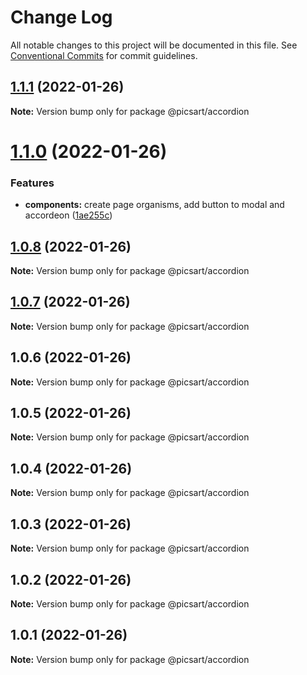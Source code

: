 # Change Log

All notable changes to this project will be documented in this file.
See [Conventional Commits](https://conventionalcommits.org) for commit guidelines.

## [1.1.1](https://github.com/har-sargis/lerna/compare/@picsart/accordion@1.1.0...@picsart/accordion@1.1.1) (2022-01-26)

**Note:** Version bump only for package @picsart/accordion





# [1.1.0](https://github.com/har-sargis/lerna/compare/@picsart/accordion@1.0.8...@picsart/accordion@1.1.0) (2022-01-26)


### Features

* **components:** create page organisms, add button to modal and accordeon ([1ae255c](https://github.com/har-sargis/lerna/commit/1ae255c6874ba77b4c71645975dafa402ef5d0c0))





## [1.0.8](https://github.com/har-sargis/lerna/compare/@picsart/accordion@1.0.7...@picsart/accordion@1.0.8) (2022-01-26)

**Note:** Version bump only for package @picsart/accordion





## [1.0.7](https://github.com/har-sargis/lerna/compare/@picsart/accordion@1.0.6...@picsart/accordion@1.0.7) (2022-01-26)

**Note:** Version bump only for package @picsart/accordion





## 1.0.6 (2022-01-26)

**Note:** Version bump only for package @picsart/accordion





## 1.0.5 (2022-01-26)

**Note:** Version bump only for package @picsart/accordion





## 1.0.4 (2022-01-26)

**Note:** Version bump only for package @picsart/accordion





## 1.0.3 (2022-01-26)

**Note:** Version bump only for package @picsart/accordion





## 1.0.2 (2022-01-26)

**Note:** Version bump only for package @picsart/accordion





## 1.0.1 (2022-01-26)

**Note:** Version bump only for package @picsart/accordion

